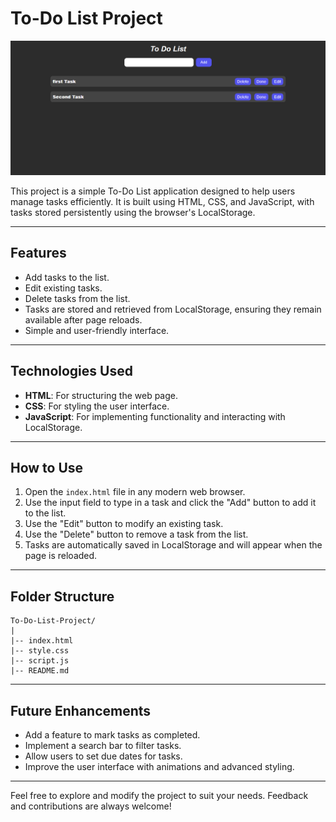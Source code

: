 # To-Do List Project

![To-Do List Screenshot](todo.png)

This project is a simple To-Do List application designed to help users manage tasks efficiently. It is built using HTML, CSS, and JavaScript, with tasks stored persistently using the browser's LocalStorage.

---

## **Features**
- Add tasks to the list.
- Edit existing tasks.
- Delete tasks from the list.
- Tasks are stored and retrieved from LocalStorage, ensuring they remain available after page reloads.
- Simple and user-friendly interface.

---

## **Technologies Used**
- **HTML**: For structuring the web page.
- **CSS**: For styling the user interface.
- **JavaScript**: For implementing functionality and interacting with LocalStorage.

---

## **How to Use**
1. Open the `index.html` file in any modern web browser.
2. Use the input field to type in a task and click the "Add" button to add it to the list.
3. Use the "Edit" button to modify an existing task.
4. Use the "Delete" button to remove a task from the list.
5. Tasks are automatically saved in LocalStorage and will appear when the page is reloaded.

---

## **Folder Structure**
```
To-Do-List-Project/
|
|-- index.html
|-- style.css
|-- script.js
|-- README.md
```

---

## **Future Enhancements**
- Add a feature to mark tasks as completed.
- Implement a search bar to filter tasks.
- Allow users to set due dates for tasks.
- Improve the user interface with animations and advanced styling.

---

Feel free to explore and modify the project to suit your needs. Feedback and contributions are always welcome!
